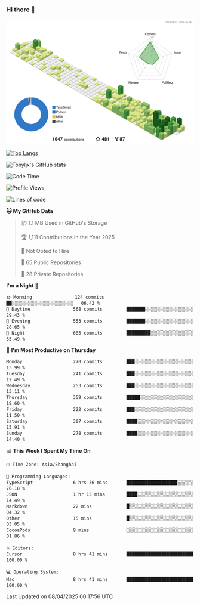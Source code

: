 ### Hi there 👋

![](./profile-3d-contrib/profile-green-animate.svg)

 

[![Top Langs](https://github-readme-stats.vercel.app/api/top-langs/?username=tonyljx)](https://github.com/anuraghazra/github-readme-stats)

![Tonyljx's GitHub stats](https://github-readme-stats.vercel.app/api?username=tonyljx&theme=default&show_icons=true)

 

<!--START_SECTION:waka-->
![Code Time](http://img.shields.io/badge/Code%20Time-1%2C267%20hrs%2013%20mins-blue)

![Profile Views](http://img.shields.io/badge/Profile%20Views-1-blue)

![Lines of code](https://img.shields.io/badge/From%20Hello%20World%20I%27ve%20Written-1.1%20million%20lines%20of%20code-blue)

**🐱 My GitHub Data** 

> 📦 1.1 MB Used in GitHub's Storage 
 > 
> 🏆 1,111 Contributions in the Year 2025
 > 
> 🚫 Not Opted to Hire
 > 
> 📜 65 Public Repositories 
 > 
> 🔑 28 Private Repositories 
 > 
**I'm a Night 🦉** 

```text
🌞 Morning                124 commits         ██░░░░░░░░░░░░░░░░░░░░░░░   06.42 % 
🌆 Daytime                568 commits         ███████░░░░░░░░░░░░░░░░░░   29.43 % 
🌃 Evening                553 commits         ███████░░░░░░░░░░░░░░░░░░   28.65 % 
🌙 Night                  685 commits         █████████░░░░░░░░░░░░░░░░   35.49 % 
```
📅 **I'm Most Productive on Thursday** 

```text
Monday                   270 commits         ███░░░░░░░░░░░░░░░░░░░░░░   13.99 % 
Tuesday                  241 commits         ███░░░░░░░░░░░░░░░░░░░░░░   12.49 % 
Wednesday                253 commits         ███░░░░░░░░░░░░░░░░░░░░░░   13.11 % 
Thursday                 359 commits         █████░░░░░░░░░░░░░░░░░░░░   18.60 % 
Friday                   222 commits         ███░░░░░░░░░░░░░░░░░░░░░░   11.50 % 
Saturday                 307 commits         ████░░░░░░░░░░░░░░░░░░░░░   15.91 % 
Sunday                   278 commits         ████░░░░░░░░░░░░░░░░░░░░░   14.40 % 
```


📊 **This Week I Spent My Time On** 

```text
🕑︎ Time Zone: Asia/Shanghai

💬 Programming Languages: 
TypeScript               6 hrs 36 mins       ███████████████████░░░░░░   76.18 % 
JSON                     1 hr 15 mins        ████░░░░░░░░░░░░░░░░░░░░░   14.49 % 
Markdown                 22 mins             █░░░░░░░░░░░░░░░░░░░░░░░░   04.32 % 
Other                    15 mins             █░░░░░░░░░░░░░░░░░░░░░░░░   03.05 % 
CocoaPods                9 mins              ░░░░░░░░░░░░░░░░░░░░░░░░░   01.86 % 

🔥 Editors: 
Cursor                   8 hrs 41 mins       █████████████████████████   100.00 % 

💻 Operating System: 
Mac                      8 hrs 41 mins       █████████████████████████   100.00 % 
```


 Last Updated on 08/04/2025 00:17:56 UTC
<!--END_SECTION:waka-->
